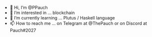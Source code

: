 - 👋 Hi, I’m @PPauch
- 👀 I’m interested in ... blockchain
- 🌱 I’m currently learning ... Plutus / Haskell language
- 📫 How to reach me ... on Telegram at @ThePauch or on Discord at Pauch#2027
